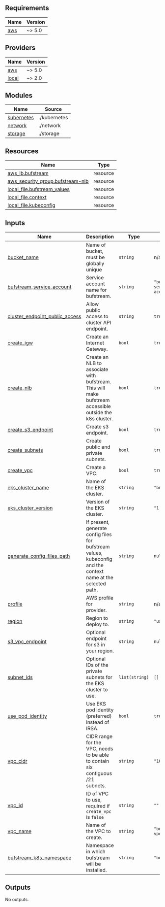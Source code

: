 ## Requirements

| Name | Version |
|------|---------|
| <a name="requirement_aws"></a> [aws](#requirement\_aws) | ~> 5.0 |

## Providers

| Name | Version |
|------|--------|
| <a name="provider_aws"></a> [aws](#provider\_aws) | ~> 5.0 |
| <a name="provider_local"></a> [local](#provider\_local) | ~> 2.0 |

## Modules

| Name | Source |
|------|--------|
| <a name="module_kubernetes"></a> [kubernetes](#module\_kubernetes) | ./kubernetes |
| <a name="module_network"></a> [network](#module\_network) | ./network |
| <a name="module_storage"></a> [storage](#module\_storage) | ./storage |

## Resources

| Name | Type |
|------|------|
| [aws_lb.bufstream](https://registry.terraform.io/providers/hashicorp/aws/latest/docs/resources/lb) | resource |
| [aws_security_group.bufstream-nlb](https://registry.terraform.io/providers/hashicorp/aws/latest/docs/resources/security_group) | resource |
| [local_file.bufstream_values](https://registry.terraform.io/providers/hashicorp/local/latest/docs/resources/file) | resource |
| [local_file.context](https://registry.terraform.io/providers/hashicorp/local/latest/docs/resources/file) | resource |
| [local_file.kubeconfig](https://registry.terraform.io/providers/hashicorp/local/latest/docs/resources/file) | resource |

## Inputs

| Name | Description | Type | Default | Required |
|------|-------------|------|---------|:--------:|
| <a name="input_bucket_name"></a> [bucket\_name](#input\_bucket\_name) | Name of bucket, must be globally unique | `string` | n/a | yes |
| <a name="input_bufstream_service_account"></a> [bufstream\_service\_account](#input\_bufstream\_service\_account) | Service account name for bufstream. | `string` | `"bufstream-service-account"` | no |
| <a name="input_cluster_endpoint_public_access"></a> [cluster\_endpoint\_public\_access](#input\_cluster\_endpoint\_public\_access) | Allow public access to cluster API endpoint. | `string` | `true` | no |
| <a name="input_create_igw"></a> [create\_igw](#input\_create\_igw) | Create an Internet Gateway. | `bool` | `true` | no |
| <a name="input_create_nlb"></a> [create\_nlb](#input\_create\_nlb) | Create an NLB to associate with bufstream. This will make bufstream accessible outside the k8s cluster. | `bool` | `true` | no |
| <a name="input_create_s3_endpoint"></a> [create\_s3\_endpoint](#input\_create\_s3\_endpoint) | Create s3 endpoint. | `bool` | `true` | no |
| <a name="input_create_subnets"></a> [create\_subnets](#input\_create\_subnets) | Create public and private subnets. | `bool` | `true` | no |
| <a name="input_create_vpc"></a> [create\_vpc](#input\_create\_vpc) | Create a VPC. | `bool` | `true` | no |
| <a name="input_eks_cluster_name"></a> [eks\_cluster\_name](#input\_eks\_cluster\_name) | Name of the EKS cluster. | `string` | `"bufstream-1"` | no |
| <a name="input_eks_cluster_version"></a> [eks\_cluster\_version](#input\_eks\_cluster\_version) | Version of the EKS cluster. | `string` | `"1.31"` | no |
| <a name="input_generate_config_files_path"></a> [generate\_config\_files\_path](#input\_generate\_config\_files\_path) | If present, generate config files for bufstream values, kubeconfig and the context name at the selected path. | `string` | `null` | no |
| <a name="input_profile"></a> [profile](#input\_profile) | AWS profile for provider. | `string` | n/a | yes |
| <a name="input_region"></a> [region](#input\_region) | Region to deploy to. | `string` | `"us-west-2"` | no |
| <a name="input_s3_vpc_endpoint"></a> [s3\_vpc\_endpoint](#input\_s3\_vpc\_endpoint) | Optional endpoint for s3 in your region. | `string` | `null` | no |
| <a name="input_subnet_ids"></a> [subnet\_ids](#input\_subnet\_ids) | Optional IDs of the private subnets for the EKS cluster to use. | `list(string)` | `[]` | no |
| <a name="input_use_pod_identity"></a> [use\_pod\_identity](#input\_use\_pod\_identity) | Use EKS pod identity (preferred) instead of IRSA. | `bool` | `true` | no |
| <a name="input_vpc_cidr"></a> [vpc\_cidr](#input\_vpc\_cidr) | CIDR range for the VPC, needs to be able to contain six contiguous /21 subnets. | `string` | `"10.64.0.0/16"` | no |
| <a name="input_vpc_id"></a> [vpc\_id](#input\_vpc\_id) | ID of VPC to use, required if `create_vpc` is `false` | `string` | `""` | no |
| <a name="input_vpc_name"></a> [vpc\_name](#input\_vpc\_name) | Name of the VPC to create. | `string` | `"bufstream-vpc-1"` | no |
| <a name="input_bufstream_k8s_namespace"></a> [bufstream\_k8s\_namespace](#input\_wif\_bufstream\_k8s\_namespace) | Namespace in which bufstream will be installed. | `string` | `"bufstream"` | no |

## Outputs

No outputs.
